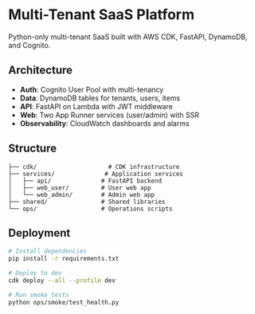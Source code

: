 # Multi-Tenant SaaS Platform

Python-only multi-tenant SaaS built with AWS CDK, FastAPI, DynamoDB, and Cognito.

## Architecture

- **Auth**: Cognito User Pool with multi-tenancy
- **Data**: DynamoDB tables for tenants, users, items
- **API**: FastAPI on Lambda with JWT middleware
- **Web**: Two App Runner services (user/admin) with SSR
- **Observability**: CloudWatch dashboards and alarms

## Structure

```
├── cdk/                    # CDK infrastructure
├── services/              # Application services
│   ├── api/              # FastAPI backend
│   ├── web_user/         # User web app
│   └── web_admin/        # Admin web app
├── shared/               # Shared libraries
└── ops/                  # Operations scripts
```

## Deployment

```bash
# Install dependencies
pip install -r requirements.txt

# Deploy to dev
cdk deploy --all --profile dev

# Run smoke tests
python ops/smoke/test_health.py
```
